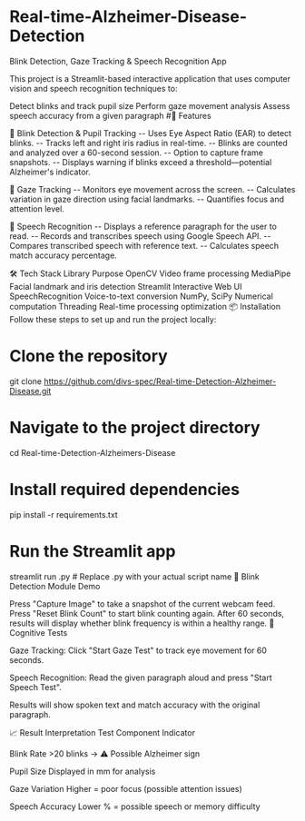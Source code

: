 # Real-time-Alzheimer-Disease-Detection

Blink Detection, Gaze Tracking & Speech Recognition App

This project is a Streamlit-based interactive application that uses computer vision and speech recognition techniques to:

Detect blinks and track pupil size
Perform gaze movement analysis
Assess speech accuracy from a given paragraph
#🚀 Features

🔹 Blink Detection & Pupil Tracking -- Uses Eye Aspect Ratio (EAR) to detect blinks. -- Tracks left and right iris radius in real-time. -- Blinks are counted and analyzed over a 60-second session. -- Option to capture frame snapshots. -- Displays warning if blinks exceed a threshold—potential Alzheimer's indicator.

🔹 Gaze Tracking -- Monitors eye movement across the screen. -- Calculates variation in gaze direction using facial landmarks. -- Quantifies focus and attention level.

🔹 Speech Recognition -- Displays a reference paragraph for the user to read. -- Records and transcribes speech using Google Speech API. -- Compares transcribed speech with reference text. -- Calculates speech match accuracy percentage.

🛠️ Tech Stack
Library	Purpose
OpenCV	Video frame processing
MediaPipe	Facial landmark and iris detection
Streamlit	Interactive Web UI
SpeechRecognition	Voice-to-text conversion
NumPy, SciPy	Numerical computation
Threading	Real-time processing optimization
📦 Installation
Follow these steps to set up and run the project locally:

# Clone the repository
git clone https://github.com/divs-spec/Real-time-Detection-Alzheimer-Disease.git

# Navigate to the project directory
cd Real-time-Detection-Alzheimers-Disease

# Install required dependencies
pip install -r requirements.txt

# Run the Streamlit app
streamlit run <filename>.py  # Replace <filename>.py with your actual script name
📸 Blink Detection Module Demo

Press "Capture Image" to take a snapshot of the current webcam feed.
Press "Reset Blink Count" to start blink counting again.
After 60 seconds, results will display whether blink frequency is within a healthy range.
🧠 Cognitive Tests

Gaze Tracking: Click "Start Gaze Test" to track eye movement for 60 seconds.

Speech Recognition: Read the given paragraph aloud and press "Start Speech Test".

Results will show spoken text and match accuracy with the original paragraph.

📈 Result Interpretation
Test Component	Indicator

Blink Rate	>20 blinks → ⚠️ Possible Alzheimer sign

Pupil Size	Displayed in mm for analysis

Gaze Variation	Higher = poor focus (possible attention issues)

Speech Accuracy	Lower % = possible speech or memory difficulty
